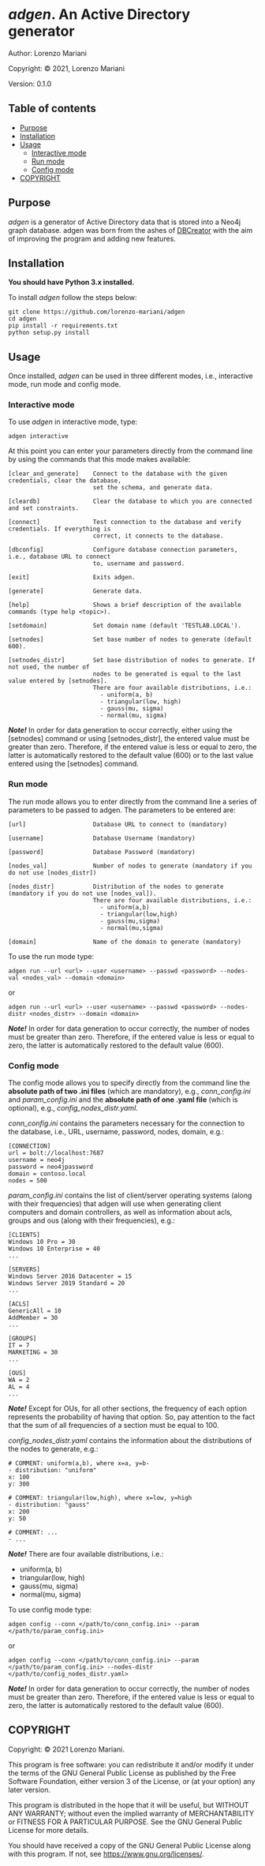 # _adgen_. An Active Directory generator

Author: Lorenzo Mariani

Copyright: © 2021, Lorenzo Mariani

Version: 0.1.0

## Table of contents

- [Purpose](#Purpose)
- [Installation](#Installation)
- [Usage](#Usage)
    - [Interactive mode](#Interactive-mode)
    - [Run mode](#Run-mode)
    - [Config mode](#Config-mode)
- [COPYRIGHT](#COPYRIGHT)

## Purpose

_adgen_ is a generator of Active Directory data that is stored into a Neo4j graph database. adgen was born from the ashes of [DBCreator](https://github.com/BloodHoundAD/BloodHound-Tools) with the aim of improving the program and adding new features.

## Installation

**You should have Python 3.x installed.**

To install _adgen_ follow the steps below:

    git clone https://github.com/lorenzo-mariani/adgen
    cd adgen
    pip install -r requirements.txt
    python setup.py install

## Usage

Once installed, _adgen_ can be used in three different modes, i.e., interactive mode, run mode and config mode.

### Interactive mode

To use _adgen_ in interactive mode, type:

    adgen interactive

At this point you can enter your parameters directly from the command line by using the commands that this mode makes available:

    [clear_and_generate]    Connect to the database with the given credentials, clear the database,
                            set the schema, and generate data.
    
    [cleardb]               Clear the database to which you are connected  and set constraints.
    
    [connect]               Test connection to the database and verify credentials. If everything is
                            correct, it connects to the database.
    
    [dbconfig]              Configure database connection parameters, i.e., database URL to connect
                            to, username and password.
    
    [exit]                  Exits adgen.
    
    [generate]              Generate data.
    
    [help]                  Shows a brief description of the available commands (type help <topic>).
    
    [setdomain]             Set domain name (default 'TESTLAB.LOCAL').
    
    [setnodes]              Set base number of nodes to generate (default 600).
    
    [setnodes_distr]        Set base distribution of nodes to generate. If not used, the number of
                            nodes to be generated is equal to the last value entered by [setnodes].
                            There are four available distributions, i.e.:
                              - uniform(a, b)
                              - triangular(low, high)
                              - gauss(mu, sigma)
                              - normal(mu, sigma)

**_Note!_** In order for data generation to occur correctly, either using the [setnodes] command or using [setnodes_distr], the entered value must be greater than zero. Therefore, if the entered value is less or equal to zero, the latter is automatically restored to the default value (600) or to the last value entered using the [setnodes] command.

### Run mode

The run mode allows you to enter directly from the command line a series of parameters to be passed to adgen. The parameters to be entered are:

    [url]                   Database URL to connect to (mandatory)

    [username]              Database Username (mandatory)

    [password]              Database Password (mandatory)

    [nodes_val]             Number of nodes to generate (mandatory if you do not use [nodes_distr])
    
    [nodes_distr]           Distribution of the nodes to generate (mandatory if you do not use [nodes_val]).
                            There are four available distributions, i.e.:
                              - uniform(a,b)
                              - triangular(low,high)
                              - gauss(mu,sigma)
                              - normal(mu,sigma)
    
    [domain]                Name of the domain to generate (mandatory)
    
To use the run mode type:

    adgen run --url <url> --user <username> --passwd <password> --nodes-val <nodes_val> --domain <domain>

or

    adgen run --url <url> --user <username> --passwd <password> --nodes-distr <nodes_distr> --domain <domain>
  
**_Note!_** In order for data generation to occur correctly, the number of nodes must be greater than zero. Therefore, if the entered value is less or equal to zero, the latter is automatically restored to the default value (600).

### Config mode

The config mode allows you to specify directly from the command line the **absolute path of two .ini files** (which are mandatory), e.g., _conn_config.ini_ and _param_config.ini_ and the **absolute path of one .yaml file** (which is optional), e.g., _config_nodes_distr.yaml_.

_conn_config.ini_ contains the parameters necessary for the connection to the database, i.e., URL, username, password, nodes, domain, e.g.:

    [CONNECTION]
    url = bolt://localhost:7687
    username = neo4j
    password = neo4jpassword
    domain = contoso.local
    nodes = 500   

_param_config.ini_ contains the list of client/server operating systems (along with their frequencies) that adgen will use when generating client computers and domain controllers, as well as information about acls, groups and ous (along with their frequencies), e.g.:

    [CLIENTS]
    Windows 10 Pro = 30
    Windows 10 Enterprise = 40
    ...

    [SERVERS]
    Windows Server 2016 Datacenter = 15
    Windows Server 2019 Standard = 20
    ...
    
    [ACLS]
    GenericAll = 10
    AddMember = 30
    ...

    [GROUPS]
    IT = 7
    MARKETING = 30
    ...

    [OUS]
    WA = 2
    AL = 4
    ...

**_Note!_** Except for OUs, for all other sections, the frequency of each option represents the probability of having that option. So, pay attention to the fact that the sum of all frequencies of a section must be equal to 100.

_config_nodes_distr.yaml_ contains the information about the distributions of the nodes to generate, e.g.:

    # COMMENT: uniform(a,b), where x=a, y=b-
    - distribution: "uniform"
    x: 100
    y: 300

    # COMMENT: triangular(low,high), where x=low, y=high
    - distribution: "gauss"
    x: 200
    y: 50

    # COMMENT: ...
    - ...

**_Note!_** There are four available distributions, i.e.:
- uniform(a, b)
- triangular(low, high)
- gauss(mu, sigma)
- normal(mu, sigma)

To use config mode type:

    adgen config --conn </path/to/conn_config.ini> --param </path/to/param_config.ini>

or

    adgen config --conn </path/to/conn_config.ini> --param </path/to/param_config.ini> --nodes-distr </path/to/config_nodes_distr.yaml>

**_Note!_** In order for data generation to occur correctly, the number of nodes must be greater than zero. Therefore, if the entered value is less or equal to zero, the latter is automatically restored to the default value (600).

## COPYRIGHT

Copyright: © 2021 Lorenzo Mariani.

This program is free software: you can redistribute it and/or modify it under the terms of the GNU General Public License as published by the Free Software Foundation, either version 3 of the License, or (at your option) any later version.

This program is distributed in the hope that it will be useful, but WITHOUT ANY WARRANTY; without even the implied warranty of MERCHANTABILITY or FITNESS FOR A PARTICULAR PURPOSE. See the GNU General Public License for more details.

You should have received a copy of the GNU General Public License along with this program. If not, see https://www.gnu.org/licenses/.
